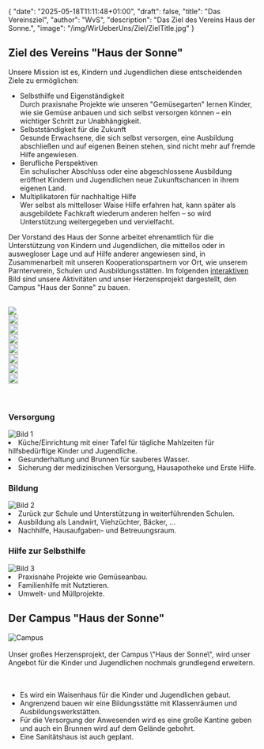 {
    "date": "2025-05-18T11:11:48+01:00",
    "draft": false,
    "title": "Das Vereinsziel",
    "author": "WvS",
    "description": "Das Ziel des Vereins Haus der Sonne.",
    "image": "/img/WirUeberUns/Ziel/ZielTitle.jpg"
}
## Ziel des Vereins \"Haus der Sonne\"
Unsere Mission ist es, Kindern und Jugendlichen diese entscheidenden Ziele zu ermöglichen:
- <span class="red-text">Selbsthilfe und Eigenständigkeit</span>  
Durch praxisnahe Projekte wie unseren \"Gemüsegarten\" lernen Kinder, wie sie Gemüse anbauen und sich selbst versorgen können – ein wichtiger Schritt zur Unabhängigkeit. 
- <span class="red-text">Selbstständigkeit für die Zukunft</span>  
Gesunde Erwachsene, die sich selbst versorgen, eine Ausbildung abschließen und auf eigenen Beinen stehen, sind nicht mehr auf fremde Hilfe angewiesen.
- <span class="red-text">Berufliche Perspektiven</span>  
Ein schulischer Abschluss oder eine abgeschlossene Ausbildung eröffnet Kindern und Jugendlichen neue Zukunftschancen in ihrem eigenen Land.
- <span class="red-text">Multiplikatoren für nachhaltige Hilfe</span>  
Wer selbst als mittelloser Waise Hilfe erfahren hat, kann später als ausgebildete Fachkraft wiederum anderen helfen – so wird Unterstützung weitergegeben und vervielfacht.  

Der Vorstand des Haus der Sonne arbeitet ehrenamtlich für die Unterstützung von Kindern und Jugendlichen, die mittellos oder in auswegloser Lage und auf Hilfe anderer angewiesen sind, in Zusammenarbeit mit unseren Kooperationspartnern vor Ort, wie unserem Parnterverein, Schulen und Ausbildungsstätten.
Im folgenden <u>interaktiven</u> Bild sind unsere Aktivitäten und unser Herzensprojekt dargestellt, den Campus \"Haus der Sonne\" zu bauen.
<br>
<br>
<div class="image-ziel">
    <img id="id-img-ziel" src="/img/WirUeberUns/Ziel/Ziel_bild1.png">
    <!-- Brunnen -->
    <div class="hover-area" id="id-hover-area" onclick="showExplanation('Versorgung','/img/WirUeberUns/Ziel/weizen.png','Gesunderhaltung und Brunnen für sauberes Wasser.','Selbstständigkeit für die Zukunft')" 
         style="top: 37%; left: 21%; width: 20px; height: 20px;">
      <img class="img-hover-area" src="/img/WirUeberUns/Ziel/check.jpg" style="top: 37%; left: 21%; width: 20px; height: 20px;">
    </div>
    <!-- Müll -->
    <div class="hover-area" id="id-hover-area" onclick="showExplanation('Hilfe zur Selbsthilfe','/img/WirUeberUns/Ziel/help.png','Umwelt- und Müllprojekte.', 'Selbstständigkeit für die Zukunft')" 
         style="top: 64%; left: 7%; width: 20px; height: 20px;">
      <img class="img-hover-area" src="/img/WirUeberUns/Ziel/check.jpg" style="top: 64%; left: 7%; width: 20px; height: 20px;">
    </div>
    <!-- Nachhilfe -->
    <div class="hover-area" id="id-hover-area" onclick="showExplanation('Bildung','/img/WirUeberUns/Ziel/educationMan.png','Nachhilfe, Hausaufgaben- und Betreuungsraum.', 'Berufliche Perspektiven und Multiplikatoren für nachhaltige Hilfe')" 
         style="top: 63%; left: 39%; width: 20px; height: 20px;">
      <img class="img-hover-area" src="/img/WirUeberUns/Ziel/check.jpg" style="top: 63%; left: 39%; width: 20px; height: 20px;">
    </div>
    <!-- Eine warme Mahlzeit -->
    <div class="hover-area" id="id-hover-area" onclick="showExplanation('Versorgung','/img/WirUeberUns/Ziel/weizen.png','Küche/Einrichtung mit einer Tafel für tägliche Mahlzeiten für hilfsbedürftige Kinder und Jugendliche.', 'Selbstständigkeit für die Zukunft')" 
         style="top: 52%; left: 57%; width: 20px; height: 20px;">
      <img class="img-hover-area" src="/img/WirUeberUns/Ziel/check.jpg" style="top: 52%; left: 57%; width: 20px; height: 20px;">
    </div>
    <!-- Campus -->
    <div class="hover-area" id="id-hover-area" onclick="showExplanation('Campus - Haus der Sonne','/img/WirUeberUns/Ziel/campusSmall.png','Ein Waisenhaus für Kinder und Jugendliche, mit Klassenräumen und Ausbildungswerkstätten.', 'Berufliche Perspektiven, aber auch alle anderen Ziele')" 
         style="top: 30%; left: 43%; width: 20px; height: 20px;">
      <img class="img-hover-area" src="/img/WirUeberUns/Ziel/check.jpg" style="top: 30%; left: 43%; width: 20px; height: 20px;">
    </div>
    <!-- Gemüsegarten -->
    <div class="hover-area" id="id-hover-area" onclick="showExplanation('Hilfe zur Selbsthilfe','/img/WirUeberUns/Ziel/weizen.png','Praxisnahe Projekte wie Gemüseanbau.', 'Selbsthilfe und Eigenständigkeit')" 
         style="top: 45%; left: 83%; width: 20px; height: 20px;">
      <img class="img-hover-area" src="/img/WirUeberUns/Ziel/check.jpg" style="top: 45%; left: 83%; width: 20px; height: 20px;">
    </div>
    <!-- Nutztiere -->
    <div class="hover-area" id="id-hover-area" onclick="showExplanation('Hilfe zur Selbsthilfe','/img/WirUeberUns/Ziel/weizen.png','Familienhilfe mit Nutztieren.', 'Selbsthilfe und Eigenständigkeit')" 
         style="top: 70%; left: 73%; width: 20px; height: 20px;">
      <img class="img-hover-area" src="/img/WirUeberUns/Ziel/check.jpg" style="top: 70%; left: 73%; width: 20px; height: 20px;">
    </div>
</div>
<br>
<br>
<div class="tabelle-ziel">
    <div class="tabelle-ziel-spalte">
        <h3 class="h3-ziel">Versorgung</h3>
        <img src="/img/WirUeberUns/Ziel/weizen.png" alt="Bild 1">
        <li>Küche/Einrichtung mit einer Tafel für tägliche Mahlzeiten für hilfsbedürftige Kinder und Jugendliche.</li>
        <li>Gesunderhaltung und Brunnen für sauberes Wasser.</li>
        <li>Sicherung der medizinischen Versorgung, Hausapotheke und Erste Hilfe.</li>
    </div>
    <div class="tabelle-ziel-spalte">
        <h3 class="h3-ziel">Bildung</h3>
        <img src="/img/WirUeberUns/Ziel/educationMan.png" alt="Bild 2">
        <li>Zurück zur Schule und Unterstützung in weiterführenden Schulen.</li>
        <li>Ausbildung als Landwirt, Viehzüchter, Bäcker, ...</li>
        <li>Nachhilfe, Hausaufgaben- und Betreuungsraum.</li>
    </div>
    <div class="tabelle-ziel-spalte">
        <h3 class="h3-ziel">Hilfe zur Selbsthilfe</h3>
        <img src="/img/WirUeberUns/Ziel/help.png" alt="Bild 3">
        <li>Praxisnahe Projekte wie Gemüseanbau.</li>
        <li>Familienhilfe mit Nutztieren.</li>
        <li>Umwelt- und Müllprojekte.</li>
    </div>
</div>

## Der Campus \"Haus der Sonne\"
<img class="img-smallest-in-text" src="/img/WirUeberUns/Ziel/campus.png#imagemd" alt="Campus" />
<br>
<br>
Unser großes Herzensprojekt, der Campus \"Haus der Sonne\", wird unser Angebot für die Kinder und Jugendlichen nochmals grundlegend erweitern.  
<br>
<br>
<br>
<ul>
  <li>Es wird ein Waisenhaus für die Kinder und Jugendlichen gebaut.</li>
  <li>Angrenzend bauen wir eine Bildungsstätte mit Klassenräumen und Ausbildungswerkstätten.</li>
  <li>Für die Versorgung der Anwesenden wird es eine große Kantine geben und auch ein Brunnen wird auf dem Gelände gebohrt.</li>
  <li>Eine Sanitätshaus ist auch geplant.</li>
</ul>

<script>
    function showExplanation(title, img, text, ziel) {
        document.querySelectorAll(".explanation-box").forEach(box => box.remove());

        var hoverArea = document.getElementById("id-hover-area");
        let hoverAreaRect = hoverArea.getBoundingClientRect();

        let explanationBox = document.createElement("div");
        explanationBox.className = "explanation-box";

        let heading = document.createElement("h3");
        heading.className = "h3-explanationbox";
        heading.innerText = title;
        explanationBox.appendChild(heading);

        let image = document.createElement("img");
        image.src = img;
        explanationBox.appendChild(image);

        let paragraph = document.createElement("p");
        paragraph.innerText = text;
        explanationBox.appendChild(paragraph);

        let paragraphZiel = document.createElement("p");
        paragraphZiel.innerText = "Ziel:\n" + ziel;
        paragraphZiel.className = "p-explanationbox";
        explanationBox.appendChild(paragraphZiel);
        
        hoverArea.appendChild(explanationBox);

        var imgZiel = document.getElementById("id-img-ziel");
        let imgZielRect = imgZiel.getBoundingClientRect();
        let posX = event.clientX - hoverAreaRect.left;
        let posY = event.clientY - hoverAreaRect.top;
        let boxWidth = 180; // Breite der Box

        // Verhindern, dass die Box über den rechten Rand hinausgeht
        console.log(event.clientX);
        console.log(hoverAreaRect.left);
        console.log(posX);
        console.log(posX + boxWidth);
        console.log(window.innerWidth);
        console.log(imgZielRect.left);
        if (event.clientX + boxWidth > document.documentElement.clientWidth) {
            posX = document.documentElement.clientWidth - hoverAreaRect.left - boxWidth - 20; // 10px Abstand zum Rand
        }
         console.log(posX);

        // Position setzen
        explanationBox.style.left = `${posX}px`;
        explanationBox.style.top = `${posY}px`;

        // explanationBox.style.left = `${event.clientX - hoverAreaRect.left}px`;
        // explanationBox.style.top = `${event.clientY - hoverAreaRect.top}px`;
        explanationBox.style.opacity = "1";

        setTimeout(() => explanationBox.remove(), 5000);
    }
</script>